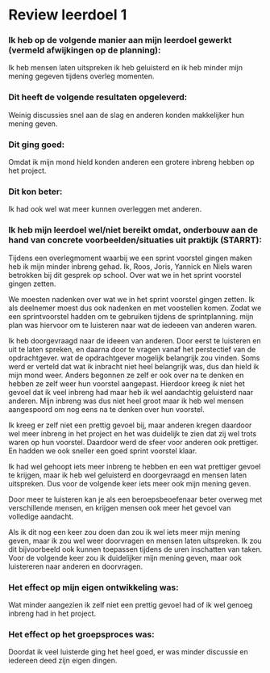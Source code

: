 # Review leerdoel 1

### Ik heb op de volgende manier aan mijn leerdoel gewerkt (vermeld afwijkingen op de planning):
Ik heb mensen laten uitspreken ik heb geluisterd en ik heb minder mijn mening gegeven tijdens overleg momenten.


### Dit heeft de volgende resultaten opgeleverd:
Weinig discussies snel aan de slag en anderen konden makkelijker hun mening geven.


### Dit ging goed:
Omdat ik mijn mond hield konden anderen een grotere inbreng hebben op het project.


### Dit kon beter:
Ik had ook wel wat meer kunnen overleggen met anderen.


### Ik heb mijn leerdoel wel/niet bereikt omdat, onderbouw aan de hand van concrete voorbeelden/situaties uit praktijk (STARRT):
Tijdens een overlegmoment waarbij we een sprint voorstel gingen maken heb ik mijn minder inbreng gehad.
Ik, Roos, Joris, Yannick en Niels waren betrokken bij dit gesprek op school.
Over wat we in het sprint voorstel gingen zetten.

We moesten nadenken over wat we in het sprint voorstel gingen zetten.
Ik als deelnemer moest dus ook nadenken en met voostellen komen.
Zodat we een sprintvoorstel hadden om te gebruiken tijdens de sprintplanning.
mijn plan was hiervoor om te luisteren naar wat de iedeeen van anderen waren.

Ik heb doorgevraagd naar de ideeen van anderen.
Door eerst te luisteren en uit te laten spreken, en daarna door te vragen vanaf het perstectief van de opdrachtgever. wat de opdrachtgever mogelijk belangrijk zou vinden.
Soms werd er verteld dat wat ik inbracht niet heel belangrijk was, dus dan hield ik mijn mond weer. Anders begonnen ze zelf er ook over na te denken en hebben ze zelf weer hun voorstel aangepast.
Hierdoor kreeg ik niet het gevoel dat ik veel inbreng had maar heb ik wel aandachtig geluisterd naar anderen.
Mijn inbreng was dus niet heel groot maar ik heb wel mensen aangespoord om nog eens na te denken over hun voorstel.

Ik kreeg er zelf niet een prettig gevoel bij, maar anderen kregen daardoor wel meer inbreng in het project en het was duidelijk te zien dat zij wel trots waren op hun voorstel.
Daardoor werd de sfeer voor anderen ook prettiger. En hadden we ook sneller een goed sprint voorstel klaar.

Ik had wel gehoopt iets meer inbreng te hebben en een wat prettiger gevoel te krijgen, maar ik heb wel geluisterd en doorgevraagd en mensen laten uitspreken.
Dus voor de volgende keer iets meer ook mijn mening geven.

Door meer te luisteren kan je als een beroepsbeoefenaar beter overweg met verschillende mensen, en krijgen mensen ook meer het gevoel van volledige aandacht.

Als ik dit nog een keer zou doen dan zou ik wel iets meer mijn mening geven, maar ik zou wel weer doorvragen en mensen laten uitspreken.
Ik zou dit bijvoorbeeld ook kunnen toepassen tijdens de uren inschatten van taken.
Voor de volgende keer zou ik duidelijker mijn mening geven, maar ook luistereren naar anderen en doorvragen.


### Het effect op mijn eigen ontwikkeling was:
Wat minder aangezien ik zelf niet een prettig gevoel had of ik wel genoeg inbreng had in het project.


### Het effect op het groepsproces was:
Doordat ik veel luisterde ging het heel goed, er was minder discussie en iedereen deed zijn eigen dingen.

